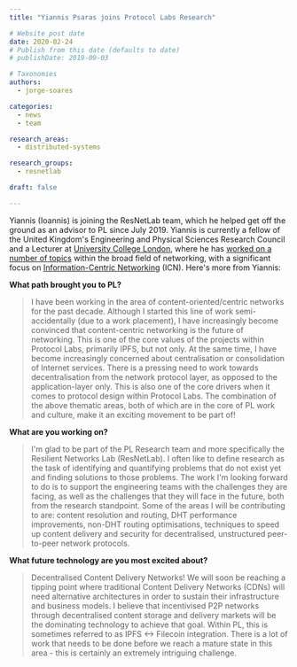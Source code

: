 ```yaml
---
title: "Yiannis Psaras joins Protocol Labs Research"

# Website post date
date: 2020-02-24
# Publish from this date (defaults to date)
# publishDate: 2019-09-03

# Taxonomies
authors:
  - jorge-soares

categories:
  - news
  - team

research_areas:
  - distributed-systems

research_groups:
  - resnetlab

draft: false

---
```


Yiannis (Ioannis) is joining the ResNetLab team, which he helped get off the ground as an advisor to PL since July 2019. Yiannis is currently a fellow of the United Kingdom's Engineering and Physical Sciences Research Council and a Lecturer at [University College London](https://www.ucl.ac.uk/), where he has [worked on a number of topics](https://scholar.google.com/citations?user=uudC-YUAAAAJ&hl=en&oi=ao) within the broad field of networking, with a significant focus on [Information-Centric Networking](https://en.wikipedia.org/wiki/Information-centric_networking) (ICN). Here's more from Yiannis:

**What path brought you to PL?**

> I have been working in the area of content-oriented/centric networks for the past decade. Although I started this line of work semi-accidentally (due to a work placement), I have increasingly become convinced that content-centric networking is the future of networking. This is one of the core values of the projects within Protocol Labs, primarily IPFS, but not only. At the same time, I have become increasingly concerned about centralisation or consolidation of Internet services. There is a pressing need to work towards decentralisation from the network protocol layer, as opposed to the application-layer only. This is also one of the core drivers when it comes to protocol design within Protocol Labs. The combination of the above thematic areas, both of which are in the core of PL work and culture, make it an exciting movement to be part of!

**What are you working on?**

> I'm glad to be part of the PL Research team and more specifically the Resilient Networks Lab (ResNetLab). I often like to define research as the task of identifying and quantifying problems that do not exist yet and finding solutions to those problems. The work I'm looking forward to do is to support the engineering teams with the challenges they are facing, as well as the challenges that they will face in the future, both from the research standpoint. Some of the areas I will be contributing to are: content resolution and routing, DHT performance improvements, non-DHT routing optimisations, techniques to speed up content delivery and security for decentralised, unstructured peer-to-peer network protocols.

**What future technology are you most excited about?**

> Decentralised Content Delivery Networks! We will soon be reaching a tipping point where traditional Content Delivery Networks (CDNs) will need alternative architectures in order to sustain their infrastructure and business models. I believe that incentivised P2P networks through decentralised content storage and delivery markets will be the dominating technology to achieve that goal. Within PL, this is sometimes referred to as IPFS <-> Filecoin integration. There is a lot of work that needs to be done before we reach a mature state in this area - this is certainly an extremely intriguing challenge.
